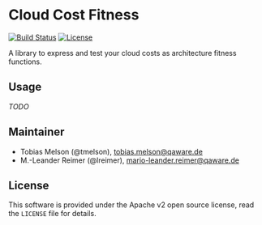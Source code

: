 # Cloud Cost Fitness

[![Build Status](https://github.com/qaware/cloud-cost-fitness/workflows/build/badge.svg?branch=main)](https://github.com/qaware/cloud-cost-fitness/actions?query=workflow%3Abuild)
[![License](https://img.shields.io/badge/License-Apache%202.0-blue.svg)](https://opensource.org/licenses/Apache-2.0)

A library to express and test your cloud costs as architecture fitness functions.

## Usage

_TODO_

## Maintainer

- Tobias Melson (@tmelson), <tobias.melson@qaware.de>
- M.-Leander Reimer (@lreimer), <mario-leander.reimer@qaware.de>

## License

This software is provided under the Apache v2 open source license, read the `LICENSE` file for details.